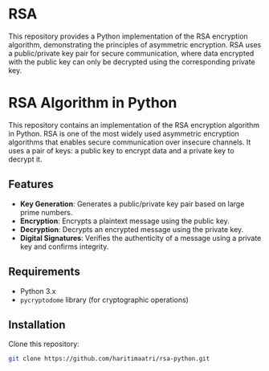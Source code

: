 # RSA
This repository provides a Python implementation of the RSA encryption algorithm, demonstrating the principles of asymmetric encryption. RSA uses a public/private key pair for secure communication, where data encrypted with the public key can only be decrypted using the corresponding private key.

# RSA Algorithm in Python

This repository contains an implementation of the RSA encryption algorithm in Python. RSA is one of the most widely used asymmetric encryption algorithms that enables secure communication over insecure channels. It uses a pair of keys: a public key to encrypt data and a private key to decrypt it.

## Features

- **Key Generation**: Generates a public/private key pair based on large prime numbers.
- **Encryption**: Encrypts a plaintext message using the public key.
- **Decryption**: Decrypts an encrypted message using the private key.
- **Digital Signatures**: Verifies the authenticity of a message using a private key and confirms integrity.

## Requirements

- Python 3.x
- `pycryptodome` library (for cryptographic operations)

## Installation

Clone this repository:

```bash
git clone https://github.com/haritimaatri/rsa-python.git
